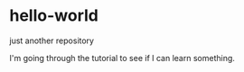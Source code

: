 # hello-world
just another repository

I'm going through the tutorial to see if I can learn something.
